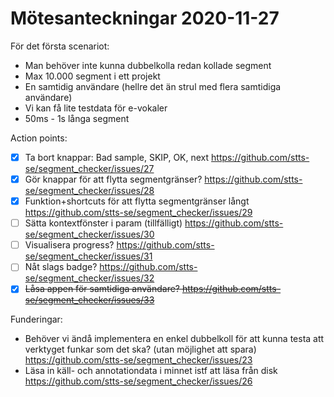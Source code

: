 # Mötesanteckningar 2020-11-27

För det första scenariot:
* Man behöver inte kunna dubbelkolla redan kollade segment
* Max 10.000 segment i ett projekt
* En samtidig användare (hellre det än strul med flera samtidiga användare)
* Vi kan få lite testdata för e-vokaler
* 50ms - 1s långa segment

Action points:
- [x] Ta bort knappar: Bad sample, SKIP, OK, next https://github.com/stts-se/segment_checker/issues/27
- [x] Gör knappar för att flytta segmentgränser? https://github.com/stts-se/segment_checker/issues/28
- [x] Funktion+shortcuts för att flytta segmentgränser långt https://github.com/stts-se/segment_checker/issues/29
- [ ] Sätta kontextfönster i param (tillfälligt) https://github.com/stts-se/segment_checker/issues/30
- [ ] Visualisera progress? https://github.com/stts-se/segment_checker/issues/31
- [ ] Nåt slags badge? https://github.com/stts-se/segment_checker/issues/32
- [x] ~~Låsa appen för samtidiga användare? https://github.com/stts-se/segment_checker/issues/33~~

Funderingar:
* Behöver vi ändå implementera en enkel dubbelkoll för att kunna testa att verktyget funkar som det ska? (utan möjlighet att spara) https://github.com/stts-se/segment_checker/issues/23
* Läsa in käll- och annotationdata i minnet istf att läsa från disk https://github.com/stts-se/segment_checker/issues/26
